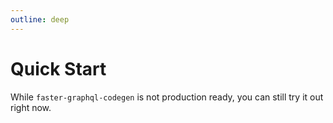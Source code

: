 ```yaml
---
outline: deep
---
```


# Quick Start

While `faster-graphql-codegen` is not production ready, you can still try it out right now.